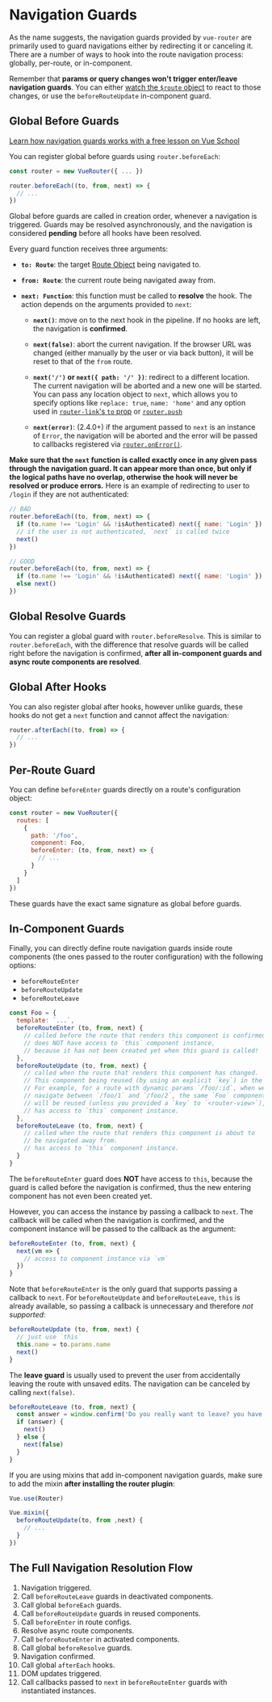# Navigation Guards

As the name suggests, the navigation guards provided by `vue-router` are primarily used to guard navigations either by redirecting it or canceling it. There are a number of ways to hook into the route navigation process: globally, per-route, or in-component.

Remember that **params or query changes won't trigger enter/leave navigation guards**. You can either [watch the `$route` object](../essentials/dynamic-matching.md#reacting-to-params-changes) to react to those changes, or use the `beforeRouteUpdate` in-component guard.

## Global Before Guards

<div class="vueschool"><a href="https://vueschool.io/lessons/how-to-configure-an-authentication-middleware-route-guard-with-vue-router?friend=vuejs" target="_blank" rel="sponsored noopener" title="Learn how to create an authentication middleware with a global route guard on Vue School">Learn how navigation guards works with a free lesson on Vue School</a></div>

You can register global before guards using `router.beforeEach`:

```js
const router = new VueRouter({ ... })

router.beforeEach((to, from, next) => {
  // ...
})
```

Global before guards are called in creation order, whenever a navigation is triggered. Guards may be resolved asynchronously, and the navigation is considered **pending** before all hooks have been resolved.

Every guard function receives three arguments:

- **`to: Route`**: the target [Route Object](../../api/#the-route-object) being navigated to.

- **`from: Route`**: the current route being navigated away from.

- **`next: Function`**: this function must be called to **resolve** the hook. The action depends on the arguments provided to `next`:

  - **`next()`**: move on to the next hook in the pipeline. If no hooks are left, the navigation is **confirmed**.

  - **`next(false)`**: abort the current navigation. If the browser URL was changed (either manually by the user or via back button), it will be reset to that of the `from` route.

  - **`next('/')` or `next({ path: '/' })`**: redirect to a different location. The current navigation will be aborted and a new one will be started. You can pass any location object to `next`, which allows you to specify options like `replace: true`, `name: 'home'` and any option used in [`router-link`'s `to` prop](../../api/#to) or [`router.push`](../../api/#router-push)

  - **`next(error)`**: (2.4.0+) if the argument passed to `next` is an instance of `Error`, the navigation will be aborted and the error will be passed to callbacks registered via [`router.onError()`](../../api/#router-onerror).

**Make sure that the `next` function is called exactly once in any given pass through the navigation guard. It can appear more than once, but only if the logical paths have no overlap, otherwise the hook will never be resolved or produce errors.** Here is an example of redirecting to user to `/login` if they are not authenticated:

```js
// BAD
router.beforeEach((to, from, next) => {
  if (to.name !== 'Login' && !isAuthenticated) next({ name: 'Login' })
  // if the user is not authenticated, `next` is called twice
  next()
})
```

```js
// GOOD
router.beforeEach((to, from, next) => {
  if (to.name !== 'Login' && !isAuthenticated) next({ name: 'Login' })
  else next()
})
```

## Global Resolve Guards

You can register a global guard with `router.beforeResolve`. This is similar to `router.beforeEach`, with the difference that resolve guards will be called right before the navigation is confirmed, **after all in-component guards and async route components are resolved**.

## Global After Hooks

You can also register global after hooks, however unlike guards, these hooks do not get a `next` function and cannot affect the navigation:

```js
router.afterEach((to, from) => {
  // ...
})
```

## Per-Route Guard

You can define `beforeEnter` guards directly on a route's configuration object:

```js
const router = new VueRouter({
  routes: [
    {
      path: '/foo',
      component: Foo,
      beforeEnter: (to, from, next) => {
        // ...
      }
    }
  ]
})
```

These guards have the exact same signature as global before guards.

## In-Component Guards

Finally, you can directly define route navigation guards inside route components (the ones passed to the router configuration) with the following options:

- `beforeRouteEnter`
- `beforeRouteUpdate`
- `beforeRouteLeave`

```js
const Foo = {
  template: `...`,
  beforeRouteEnter (to, from, next) {
    // called before the route that renders this component is confirmed.
    // does NOT have access to `this` component instance,
    // because it has not been created yet when this guard is called!
  },
  beforeRouteUpdate (to, from, next) {
    // called when the route that renders this component has changed.
    // This component being reused (by using an explicit `key`) in the new route or not doesn't change anything.
    // For example, for a route with dynamic params `/foo/:id`, when we
    // navigate between `/foo/1` and `/foo/2`, the same `Foo` component instance
    // will be reused (unless you provided a `key` to `<router-view>`), and this hook will be called when that happens.
    // has access to `this` component instance.
  },
  beforeRouteLeave (to, from, next) {
    // called when the route that renders this component is about to
    // be navigated away from.
    // has access to `this` component instance.
  }
}
```

The `beforeRouteEnter` guard does **NOT** have access to `this`, because the guard is called before the navigation is confirmed, thus the new entering component has not even been created yet.

However, you can access the instance by passing a callback to `next`. The callback will be called when the navigation is confirmed, and the component instance will be passed to the callback as the argument:

```js
beforeRouteEnter (to, from, next) {
  next(vm => {
    // access to component instance via `vm`
  })
}
```

Note that `beforeRouteEnter` is the only guard that supports passing a callback to `next`. For `beforeRouteUpdate` and `beforeRouteLeave`, `this` is already available, so passing a callback is unnecessary and therefore *not supported*:

```js
beforeRouteUpdate (to, from, next) {
  // just use `this`
  this.name = to.params.name
  next()
}
```

The **leave guard** is usually used to prevent the user from accidentally leaving the route with unsaved edits. The navigation can be canceled by calling `next(false)`.

```js
beforeRouteLeave (to, from, next) {
  const answer = window.confirm('Do you really want to leave? you have unsaved changes!')
  if (answer) {
    next()
  } else {
    next(false)
  }
}
```

If you are using mixins that add in-component navigation guards, make sure to add the mixin **after installing the router plugin**:

```js
Vue.use(Router)

Vue.mixin({
  beforeRouteUpdate(to, from ,next) {
    // ...
  }
})
```

## The Full Navigation Resolution Flow

1. Navigation triggered.
2. Call `beforeRouteLeave` guards in deactivated components.
3. Call global `beforeEach` guards.
4. Call `beforeRouteUpdate` guards in reused components.
5. Call `beforeEnter` in route configs.
6. Resolve async route components.
7. Call `beforeRouteEnter` in activated components.
8. Call global `beforeResolve` guards.
9. Navigation confirmed.
10. Call global `afterEach` hooks.
11. DOM updates triggered.
12. Call callbacks passed to `next` in `beforeRouteEnter` guards with instantiated instances.
